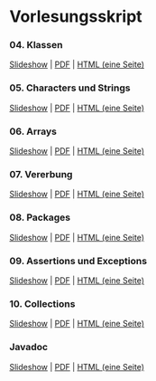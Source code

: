 # Vorlesungsskript

<div class="row">

<div class="span4">

### 04. Klassen

[Slideshow](/docs/lectures/seiiib/presentation/04_Klassen.html) |
[PDF](/docs/lectures/seiiib/pdf/04_Klassen.pdf) |
[HTML (eine Seite)](/docs/lectures/seiiib/html/04_Klassen.html)

</div>

<div class="span4">

### 05. Characters und Strings

[Slideshow](/docs/lectures/seiiib/presentation/05_CharString.html) |
[PDF](/docs/lectures/seiiib/pdf/05_CharString.pdf) |
[HTML (eine Seite)](/docs/lectures/seiiib/html/05_CharString.html)

</div>

<div class="span4">

### 06. Arrays

[Slideshow](/docs/lectures/seiiib/presentation/06_Arrays.html) |
[PDF](/docs/lectures/seiiib/pdf/06_Arrays.pdf) |
[HTML (eine Seite)](/docs/lectures/seiiib/html/06_Arrays.html)

</div>

</div>

<div class="row">

<div class="span4">

### 07. Vererbung

[Slideshow](/docs/lectures/seiiib/presentation/07_Vererbung.html) |
[PDF](/docs/lectures/seiiib/pdf/07_Vererbung.pdf) |
[HTML (eine Seite)](/docs/lectures/seiiib/html/07_Vererbung.html)

</div>

<div class="span4">


### 08. Packages

[Slideshow](/docs/lectures/seiiib/presentation/08_Packages.html) |
[PDF](/docs/lectures/seiiib/pdf/08_Packages.pdf) |
[HTML (eine Seite)](/docs/lectures/seiiib/html/08_Packages.html)

</div>

<div class="span4">

### 09. Assertions und Exceptions

[Slideshow](/docs/lectures/seiiib/presentation/09_AssertionsExceptions.html) |
[PDF](/docs/lectures/seiiib/pdf/09_AssertionsExceptions.pdf) |
[HTML (eine Seite)](/docs/lectures/seiiib/html/09_AssertionsExceptions.html)


</div>

</div>

<div class="row">

<div class="span4">

### 10. Collections

[Slideshow](/docs/lectures/seiiib/presentation/10_Collections.html) |
[PDF](/docs/lectures/seiiib/pdf/10_Collections.pdf) |
[HTML (eine Seite)](/docs/lectures/seiiib/html/10_Collections.html)


</div>
<div class="span4">

### Javadoc

[Slideshow](/docs/lectures/seiiib/presentation/Javadoc.html) |
[PDF](/docs/lectures/seiiib/pdf/Javadoc.pdf) |
[HTML (eine Seite)](/docs/lectures/seiiib/html/Javadoc.html)

</div>

</div>

